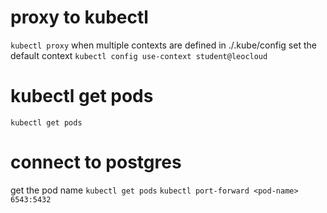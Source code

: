 # proxy to kubectl
``kubectl proxy``
when multiple contexts are defined in ./.kube/config
set the default context
``kubectl config use-context student@leocloud``

# kubectl get pods
``kubectl get pods``

# connect to postgres
get the pod name
``kubectl get pods``
``kubectl port-forward <pod-name> 6543:5432``